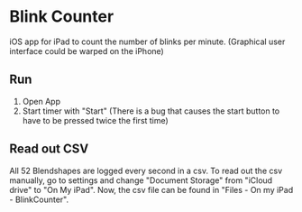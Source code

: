 # Blink Counter
iOS app for iPad to count the number of blinks per minute. 
(Graphical user interface could be warped on the iPhone)

 ## Run
 1. Open App
 2. Start timer with "Start" (There is a bug that causes the start button to have to be pressed twice the first time)

## Read out CSV
All 52 Blendshapes are logged every second in a csv. 
To read out the csv manually, go to settings and change "Document Storage" from "iCloud drive" to "On My iPad". Now, the csv file can be found in "Files - On my iPad - BlinkCounter".
